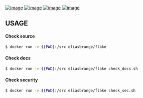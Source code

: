 [![image](https://img.shields.io/docker/automated/eliasbrange/flake.svg?style=flat)](https://hub.docker.com/r/eliasbrange/flake)
[![image](https://img.shields.io/docker/build/eliasbrange/flake.svg?style=flat)](https://hub.docker.com/r/eliasbrange/flake)
[![image](https://img.shields.io/docker/pulls/eliasbrange/flake.svg?style=flat)](https://hub.docker.com/r/eliasbrange/flake)
[![image](https://img.shields.io/docker/stars/eliasbrange/flake.svg?style=flat)](https://hub.docker.com/r/eliasbrange/flake)

## USAGE

#### Check source

```bash
$ docker run -v ${PWD}:/src eliasbrange/flake
```

#### Check docs

```bash
$ docker run -v ${PWD}:/src eliasbrange/flake check_docs.sh
```

#### Check security

```bash
$ docker run -v ${PWD}:/src eliasbrange/flake check_sec.sh
```
